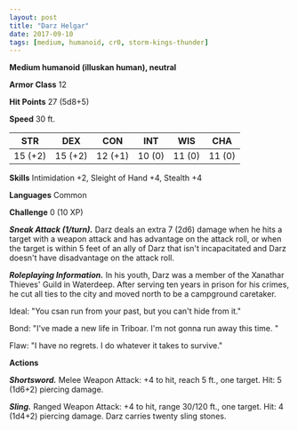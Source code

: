 ```yaml
---
layout: post
title: "Darz Helgar"
date: 2017-09-10
tags: [medium, humanoid, cr0, storm-kings-thunder]
---
```


**Medium humanoid (illuskan human), neutral**

**Armor Class** 12

**Hit Points** 27 (5d8+5)

**Speed** 30 ft.

|   STR   |   DEX   |   CON   |   INT   |   WIS   |   CHA   |
|:-----:|:-----:|:-----:|:-----:|:-----:|:-----:|
| 15 (+2) | 15 (+2) | 12 (+1) | 10 (0) | 11 (0) | 11 (0) |

**Skills** Intimidation +2, Sleight of Hand +4, Stealth +4

**Languages** Common

**Challenge** 0 (10 XP)

***Sneak Attack (1/turn).*** Darz deals an extra 7 (2d6) damage when he hits a target with a weapon attack and has advantage on the attack roll, or when the target is within 5 feet of an ally of Darz that isn't incapacitated and Darz doesn't have disadvantage on the attack roll.

***Roleplaying Information.*** In his youth, Darz was a member of the Xanathar Thieves' Guild in Waterdeep. After serving ten years in prison for his crimes, he cut all ties to the city and moved north to be a campground caretaker.

Ideal: "You csan run from your past, but you can't hide from it."

Bond: "I've made a new life in Triboar. I'm not gonna run away this time. "

Flaw: "I have no regrets. I do whatever it takes to survive."

**Actions**

***Shortsword.*** Melee Weapon Attack: +4 to hit, reach 5 ft., one target. Hit: 5 (1d6+2) piercing damage.

***Sling.*** Ranged Weapon Attack: +4 to hit, range 30/120 ft., one target. Hit: 4 (1d4+2) piercing damage. Darz carries twenty sling stones.

